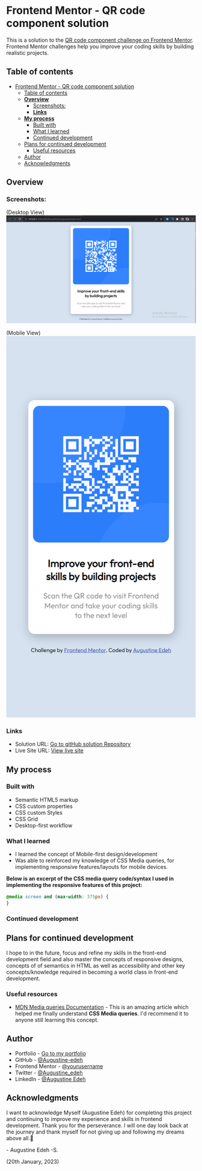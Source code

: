 # Frontend Mentor - QR code component solution

This is a solution to the [QR code component challenge on Frontend Mentor](https://www.frontendmentor.io/challenges/qr-code-component-iux_sIO_H). Frontend Mentor challenges help you improve your coding skills by building realistic projects.

## Table of contents

- [Frontend Mentor - QR code component solution](#frontend-mentor---qr-code-component-solution)
  - [Table of contents](#table-of-contents)
  - [**Overview**](#overview)
    - [Screenshots:](#screenshots)
    - [**Links**](#links)
  - [**My process**](#my-process)
    - [Built with](#built-with)
    - [What I learned](#what-i-learned)
    - [Continued development](#continued-development)
  - [Plans for continued development](#plans-for-continued-development)
    - [Useful resources](#useful-resources)
  - [Author](#author)
  - [Acknowledgments](#acknowledgments)

## **Overview**

### Screenshots:

(Desktop View)
![](./images/Solution-desktop_view-screenshot.png)

(Mobile View)
![](./images/Solution-mobile_view-screenshot.png)

### **Links**

- Solution URL: [Go to gitHub solution Repository](https://github.com/Augustine-edeh/QR-code-component--FrontEndMentor.io-challenge--)
- Live Site URL: [View live site](https://augustine-edeh.github.io/QR-code-component--FrontEndMentor.io-challenge--/)

## **My process**

### Built with

- Semantic HTML5 markup
- CSS custom properties
- CSS custom Styles
- CSS Grid
- Desktop-first workflow

### What I learned

- I learned the concept of Mobile-first design/development
- Was able to reinforced my knowledge of CSS Media queries, for implementing responsive features/layouts for mobile devices.

**Below is an excerpt of the CSS media query code/syntax I used in implementing the responsive features of this project:**

```css
@media screen and (max-width: 375px) {
}
```

### Continued development

## Plans for continued development

I hope to in the future, focus and refine my skills in the front-end development field and also master the concepts of responsive designs, concepts of of semantics in HTML as well as accessibility and other key concepts/knowledge required in becoming a world class in front-end development.

### Useful resources

- [MDN Media queries Documentation](https://developer.mozilla.org/en-US/docs/Learn/CSS/CSS_layout/Media_queries) - This is an amazing article which helped me finally understand **CSS Media queries**. I'd recommend it to anyone still learning this concept.

## Author

- Portfolio - [Go to my portfolio](https://augustine-edeh.github.io/My-Portfolio/)
- GitHub - [@Augustine-edeh](https://github.com/Augustine-edeh)
- Frontend Mentor - [@yourusername](https://www.frontendmentor.io/profile/Augustine-source)
- Twitter - [@Augustine_edeh](https://twitter.com/Augustine_edeh)
- LinkedIn - [@Augustine Edeh](https://www.linkedin.com/in/augustine-edeh/)

## Acknowledgments

I want to acknowledge Myself (Augustine Edeh) for completing this project and continuing to improve my experience and skills in frontend development. Thank you for the perseverance. I will one day look back at the journey and thank myself for not giving up and following my dreams above all.🚀

\- Augustine Edeh -S.

(20th January, 2023)
